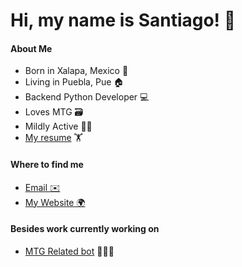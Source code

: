 # Hi, my name is Santiago! 👋

#### About Me

- Born in Xalapa, Mexico 🏴󠁧󠁢󠁳󠁣󠁴󠁿
- Living in Puebla, Pue 🏠
- Backend Python Developer 💻
- Loves MTG 🗃️
- Mildly Active 🏃‍♂️
- [My resume](http://santiagotorres.online/curriculum) 🏋️

#### Where to find me

- [Email ✉️](mailto:work@santiagotorres.online)
- [My Website 🌍](http://santiagotorres.online)

#### Besides work currently working on

- [MTG Related bot](https://github.com/santiagoziel/MTGLandCalculator) 🧙🏼‍♂️ 
